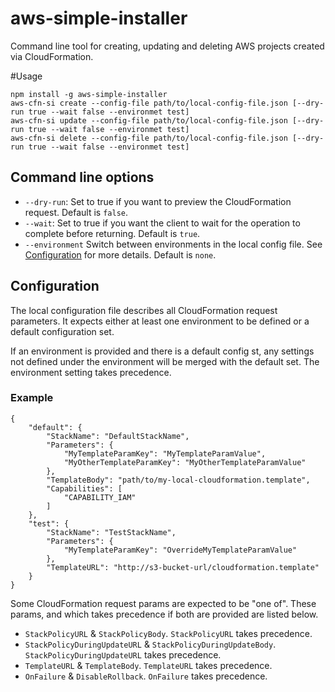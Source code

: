 # aws-simple-installer
Command line tool for creating, updating and deleting AWS projects created via CloudFormation.

#Usage

    npm install -g aws-simple-installer
    aws-cfn-si create --config-file path/to/local-config-file.json [--dry-run true --wait false --environmet test]
    aws-cfn-si update --config-file path/to/local-config-file.json [--dry-run true --wait false --environmet test]
    aws-cfn-si delete --config-file path/to/local-config-file.json [--dry-run true --wait false --environmet test]

## Command line options

* `--dry-run`: Set to true if you want to preview the CloudFormation request. Default is `false`.
* `--wait`: Set to true if you want the client to wait for the operation to complete before returning. Default is `true`.
* `--environment` Switch between environments in the local config file. See [Configuration](#Configuration) for more details. Default is `none`.

## Configuration
The local configuration file describes all CloudFormation request parameters.
It expects either at least one environment to be defined or a default configuration set.

If an environment is provided and there is a default config st, any settings not defined under the environment
will be merged with the default set. The environment setting takes precedence.

### Example

    {
        "default": {
            "StackName": "DefaultStackName",
            "Parameters": {
                "MyTemplateParamKey": "MyTemplateParamValue",
                "MyOtherTemplateParamKey": "MyOtherTemplateParamValue"
            },
            "TemplateBody": "path/to/my-local-cloudformation.template",
            "Capabilities": [
                "CAPABILITY_IAM"
            ]
        },
        "test": {
            "StackName": "TestStackName",
            "Parameters": {
                "MyTemplateParamKey": "OverrideMyTemplateParamValue"
            },
            "TemplateURL": "http://s3-bucket-url/cloudformation.template"
        }
    }

Some CloudFormation request params are expected to be "one of".
These params, and which takes precedence if both are provided are listed below.

* `StackPolicyURL` & `StackPolicyBody`. `StackPolicyURL` takes precedence.
* `StackPolicyDuringUpdateURL` & `StackPolicyDuringUpdateBody`. `StackPolicyDuringUpdateURL` takes precedence.
* `TemplateURL` & `TemplateBody`. `TemplateURL` takes precedence.
* `OnFailure` & `DisableRollback`. `OnFailure` takes precedence.
